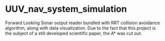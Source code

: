 # UUV_nav_system_simulation
Forward Looking Sonar output reader bundled with RRT collision avoidance algorithm, along with data visualization. 
Due to the fact that this project is the subject of a still developed scientific paper, the A* was cut out.
